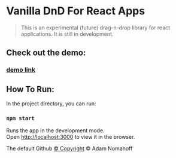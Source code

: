 # Vanilla DnD For React Apps

> This is an experimental (future) drag-n-drop library
> for react applications. It is still in development.

## Check out the demo:

### [demo link](https://vanilla-dnd.netlify.app/)

## How To Run:

In the project directory, you can run:

### `npm start`

Runs the app in the development mode.\
Open [http://localhost:3000](http://localhost:3000) to view it in the browser.

The default Github [© Copyright](https://docs.github.com/en/free-pro-team@latest/github/creating-cloning-and-archiving-repositories/licensing-a-repository) © Adam Nomanoff
